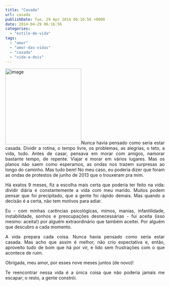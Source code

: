```yaml
---
title: "Casada"
url: casada
publishDate: Tue, 29 Apr 2014 06:16:56 +0000
date: 2014-04-29 06:16:56
categories: 
  - "estilo-de-vida"
tags: 
  - "amor"
  - "amor-das-vidas"
  - "casada"
  - "vida-a-dois"
---
```

<p style="text-align: justify;"><img class="alignleft  wp-image-1501" alt="image" src="http://www.gabi.blog.br/wp-content/uploads/2014/04/image1-300x300.jpg" width="240" height="240" />Nunca havia pensado como seria estar casada. Dividir a rotina, o tempo livre, os problemas, as alegrias, o teto, a vida, tudo. Antes de casar, pensava em morar com amigos, namorar bastante tempo, de repente. Viajar e morar em vários lugares. Mas os planos não saem como esperamos, as ondas nos trazem surpresas ao longo do caminho. Mas tudo bem! No meu caso, eu poderia dizer que foram as ondas de protestos de junho de 2013 que o trouxeram pra mim.</p>
<p style="text-align: justify;">Há exatos 9 meses, fiz a escolha mais certa que poderia ter feito na vida: dividir diária e constantemente a vida com meu marido. Muitos podem pensar que foi precipitado, que a gente foi rápido demais. Mas quando a decisão é a certa, não tem motivos para adiar.</p>
<p style="text-align: justify;">Eu - com minhas carências psicológicas, mimos, manias, infantilidade, instabilidade, sonhos e preocupações desnecessárias - fui aceita (isso mesmo: aceita!) por alguém extraordinário que também aceitei. Por alguém que descubro a cada momento.</p>
<p style="text-align: justify;">A vida prepara cada coisa. Nunca havia pensado como seria estar casada. Mas acho que assim é melhor, não crio expectativa e, então, aproveito tudo de bom que há por vir, e lido sem frustrações com o que acontece de ruim.</p>
<p style="text-align: justify;">Obrigada, meu amor, por esses nove meses juntos (de novo)!</p>
<p style="text-align: justify;">Te reencontrar nessa vida é a única coisa que não poderia jamais me escapar; o resto, a gente constrói.</p>
